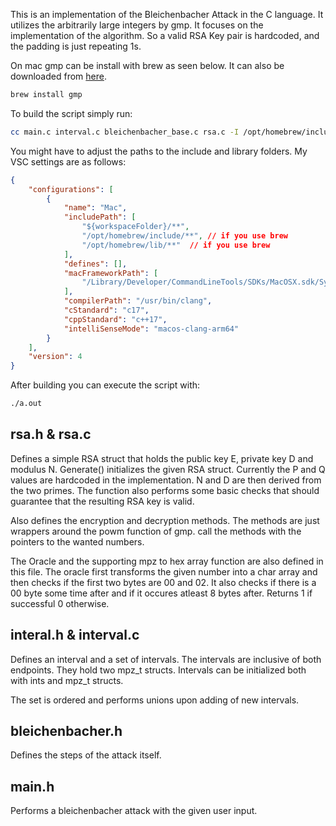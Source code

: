 This is an implementation of the Bleichenbacher Attack in the C language. It utilizes the arbitrarily large integers by gmp. It focuses on the implementation of the algorithm. So a valid RSA Key pair is hardcoded, and the padding is just repeating 1s.

On mac gmp can be install with brew as seen below. It can also be downloaded from [here](https://gmplib.org/#DOWNLOAD).

```bash
brew install gmp
```

To build the script simply run:
```bash
cc main.c interval.c bleichenbacher_base.c rsa.c -I /opt/homebrew/include -L /opt/homebrew/lib -lgmp
```
You might have to adjust the paths to the include and library folders.
My VSC settings are as follows:
```json
{
    "configurations": [
        {
            "name": "Mac",
            "includePath": [
                "${workspaceFolder}/**",
                "/opt/homebrew/include/**", // if you use brew
                "/opt/homebrew/lib/**"  // if you use brew
            ],
            "defines": [],
            "macFrameworkPath": [
                "/Library/Developer/CommandLineTools/SDKs/MacOSX.sdk/System/Library/Frameworks"
            ],
            "compilerPath": "/usr/bin/clang",
            "cStandard": "c17",
            "cppStandard": "c++17",
            "intelliSenseMode": "macos-clang-arm64"
        }
    ],
    "version": 4
}
```

After building you can execute the script with:
```bash
./a.out
```


## rsa.h & rsa.c
Defines a simple RSA struct that holds the public key E, private key D and modulus N. Generate() initializes the given RSA struct.
Currently the P and Q values are hardcoded in the implementation. N and D are then derived from the two primes. The function also 
performs some basic checks that should guarantee that the resulting RSA key is valid.

Also defines the encryption and decryption methods. The methods are just wrappers around the powm function of gmp. call the methods 
with the pointers to the wanted numbers.

The Oracle and the supporting mpz to hex array function are also defined in this file. The oracle first transforms the given number into a char array and then checks if the first two bytes are 00 and 02. It also checks if there is a 00 byte some time after and if it occures atleast 8 bytes after. Returns 1 if successful 0 otherwise.


## interal.h & interval.c
Defines an interval and a set of intervals. The intervals are inclusive of both endpoints. They hold two mpz_t structs. Intervals can be initialized both with ints and mpz_t structs. 

The set is ordered and performs unions upon adding of new intervals.

## bleichenbacher.h
Defines the steps of the attack itself.

## main.h
Performs a bleichenbacher attack with the given user input. 